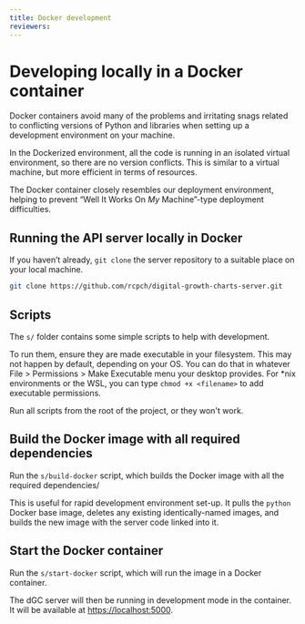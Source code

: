 ```yaml
---
title: Docker development
reviewers:
---
```


# Developing locally in a Docker container

Docker containers avoid many of the problems and irritating snags related to conflicting versions of Python and libraries when setting up a development environment on your machine.

In the Dockerized environment, all the code is running in an isolated virtual environment, so there are no version conflicts. This is similar to a virtual machine, but more efficient in terms of resources.

The Docker container closely resembles our deployment environment, helping to prevent “Well It Works On *My* Machine”-type deployment difficulties.

## Running the API server locally in Docker

If you haven’t already, `git clone` the server repository to a suitable place on your local machine.

```bash
git clone https://github.com/rcpch/digital-growth-charts-server.git
```

## Scripts

The `s/` folder contains some simple scripts to help with development.

To run them, ensure they are made executable in your filesystem. This may not happen by default, depending on your OS. You can do that in whatever File > Permissions > Make Executable menu your desktop provides. For \*nix environments or the WSL, you can type `chmod +x <filename>` to add executable permissions.

Run all scripts from the root of the project, or they won't work.

## Build the Docker image with all required dependencies

Run the `s/build-docker` script, which builds the Docker image with all the required dependencies/

This is useful for rapid development environment set-up. It pulls the `python` Docker base image, deletes any existing identically-named images, and builds the new image with the server code linked into it.

## Start the Docker container

Run the `s/start-docker` script, which will run the image in a Docker container.

The dGC server will then be running in development mode in the container. It will be available at <https://localhost:5000>.

